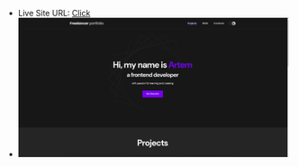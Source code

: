 - Live Site URL: [Click](https://rubchenkoartem.github.io/mywebsite-portfolio/index.html)
- ![Preview for the Web Site](./images/perwiew.png)
